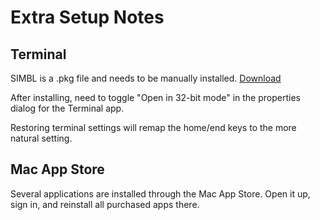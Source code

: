 # Extra Setup Notes

## Terminal

SIMBL is a .pkg file and needs to be manually installed.  [Download](http://www.culater.net/dl/files/SIMBL-0.9.9.zip)

After installing, need to toggle "Open in 32-bit mode" in the properties dialog for the Terminal app.

Restoring terminal settings will remap the home/end keys to the more natural setting.

## Mac App Store

Several applications are installed through the Mac App Store.  Open it up, sign in, and reinstall all purchased apps there.

